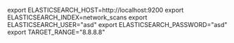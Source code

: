 export ELASTICSEARCH_HOST=http://localhost:9200
export ELASTICSEARCH_INDEX=network_scans
export ELASTICSEARCH_USER="asd"
export ELASTICSEARCH_PASSWORD="asd"
export TARGET_RANGE="8.8.8.8"